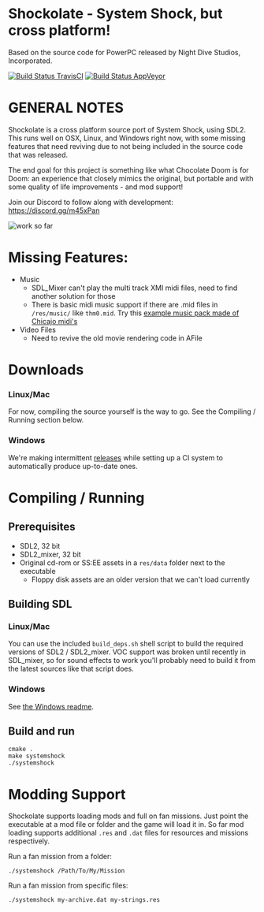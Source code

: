 Shockolate - System Shock, but cross platform!
============================
Based on the source code for PowerPC released by Night Dive Studios, Incorporated.

[![Build Status TravisCI](https://travis-ci.org/Interrupt/systemshock.svg?branch=master)](https://travis-ci.org/Interrupt/systemshock) [![Build Status AppVeyor](https://ci.appveyor.com/api/projects/status/5fmcswq8n7ni0o9j/branch/master?svg=true)](https://ci.appveyor.com/project/Interrupt/systemshock)

GENERAL NOTES
=============

Shockolate is a cross platform source port of System Shock, using SDL2. This runs well on OSX, Linux, and Windows right now, with some missing features that need reviving due to not being included in the source code that was released.

The end goal for this project is something like what Chocolate Doom is for Doom: an experience that closely mimics the original, but portable and with some quality of life improvements - and mod support!

Join our Discord to follow along with development: https://discord.gg/m45xPan

![work so far](https://i.imgur.com/kbVWQj4.gif)

# Missing Features:
- Music
  - SDL_Mixer can't play the multi track XMI midi files, need to find another solution for those
  - There is basic midi music support if there are .mid files in `/res/music/` like `thm0.mid`.
    Try this [example music pack made of Chicajo midi's](https://drive.google.com/open?id=18KhiHpmPHGuTedMCPifnox2DWLd2GnCW)
- Video Files
  - Need to revive the old movie rendering code in AFile

Downloads
=======

### Linux/Mac
For now, compiling the source yourself is the way to go. See the Compiling / Running section below.

### Windows
We're making intermittent [releases](https://github.com/Interrupt/systemshock/releases) while setting up a CI system to automatically produce up-to-date ones.

Compiling / Running
============

## Prerequisites
  - SDL2, 32 bit
  - SDL2_mixer, 32 bit
  - Original cd-rom or SS:EE assets in a `res/data` folder next to the executable
    - Floppy disk assets are an older version that we can't load currently

## Building SDL
### Linux/Mac
You can use the included `build_deps.sh` shell script to build the required versions of SDL2 / SDL2_mixer. VOC support was broken until recently in SDL_mixer, so for sound effects to work you'll probably need to build it from the latest sources like that script does.

### Windows
See [the Windows readme](windows/readme_windows.md).

## Build and run
```
cmake .
make systemshock
./systemshock
```

Modding Support
============
Shockolate supports loading mods and full on fan missions. Just point the executable at a mod file or folder and the game will load it in. So far mod loading supports additional `.res` and `.dat` files for resources and missions respectively.

Run a fan mission from a folder:
```
./systemshock /Path/To/My/Mission
```

Run a fan mission from specific files:
```
./systemshock my-archive.dat my-strings.res
```
